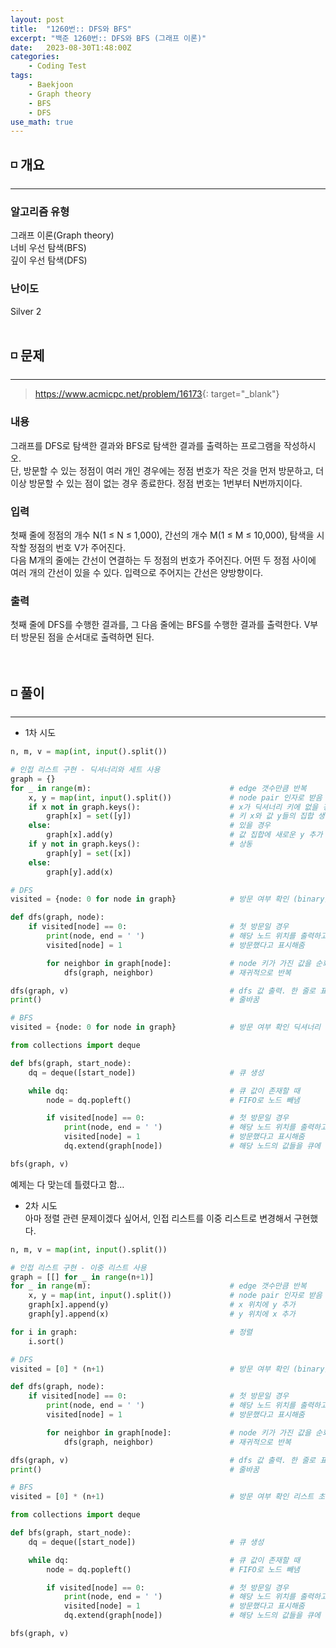 ```yaml
---
layout: post
title:  "1260번:: DFS와 BFS"
excerpt: "백준 1260번:: DFS와 BFS (그래프 이론)"
date:   2023-08-30T1:48:00Z
categories:
    - Coding Test
tags:
    - Baekjoon
    - Graph theory
    - BFS
    - DFS
use_math: true
---
```


## ◽ 개요
---
### 알고리즘 유형
그래프 이론(Graph theory)  
너비 우선 탐색(BFS)  
깊이 우선 탐색(DFS)  


### 난이도
Silver 2
<br/><br/>

## ◽ 문제
---
> <https://www.acmicpc.net/problem/16173>{: target="_blank"}

### 내용
그래프를 DFS로 탐색한 결과와 BFS로 탐색한 결과를 출력하는 프로그램을 작성하시오.  
단, 방문할 수 있는 정점이 여러 개인 경우에는 정점 번호가 작은 것을 먼저 방문하고, 더 이상 방문할 수 있는 점이 없는 경우 종료한다. 정점 번호는 1번부터 N번까지이다.  

### 입력
첫째 줄에 정점의 개수 N(1 ≤ N ≤ 1,000), 간선의 개수 M(1 ≤ M ≤ 10,000), 탐색을 시작할 정점의 번호 V가 주어진다.  
다음 M개의 줄에는 간선이 연결하는 두 정점의 번호가 주어진다. 어떤 두 정점 사이에 여러 개의 간선이 있을 수 있다. 입력으로 주어지는 간선은 양방향이다.  

### 출력
첫째 줄에 DFS를 수행한 결과를, 그 다음 줄에는 BFS를 수행한 결과를 출력한다. V부터 방문된 점을 순서대로 출력하면 된다.
<br/><br/><br/>

## ◽ 풀이
---
- 1차 시도  

```python
n, m, v = map(int, input().split())

# 인접 리스트 구현 - 딕셔너리와 세트 사용
graph = {}
for _ in range(m):                               # edge 갯수만큼 반복
    x, y = map(int, input().split())             # node pair 인자로 받음
    if x not in graph.keys():                    # x가 딕셔너리 키에 없을 경우
        graph[x] = set([y])                      # 키 x와 값 y들의 집합 생성
    else:                                        # 있을 경우
        graph[x].add(y)                          # 값 집합에 새로운 y 추가
    if y not in graph.keys():                    # 상동
        graph[y] = set([x])
    else:
        graph[y].add(x)

# DFS
visited = {node: 0 for node in graph}            # 방문 여부 확인 (binary)

def dfs(graph, node):
    if visited[node] == 0:                       # 첫 방문일 경우
        print(node, end = ' ')                   # 해당 노드 위치를 출력하고
        visited[node] = 1                        # 방문했다고 표시해줌

        for neighbor in graph[node]:             # node 키가 가진 값을 순회하며
            dfs(graph, neighbor)                 # 재귀적으로 반복

dfs(graph, v)                                    # dfs 값 출력. 한 줄로 표시됨
print()                                          # 줄바꿈

# BFS
visited = {node: 0 for node in graph}            # 방문 여부 확인 딕셔너리 초기화

from collections import deque

def bfs(graph, start_node):
    dq = deque([start_node])                     # 큐 생성

    while dq:                                    # 큐 값이 존재할 때
        node = dq.popleft()                      # FIFO로 노드 빼냄

        if visited[node] == 0:                   # 첫 방문일 경우
            print(node, end = ' ')               # 해당 노드 위치를 출력하고
            visited[node] = 1                    # 방문했다고 표시해줌
            dq.extend(graph[node])               # 해당 노드의 값들을 큐에 재삽입

bfs(graph, v)
```

예제는 다 맞는데 틀렸다고 함…  

- 2차 시도  
아마 정렬 관련 문제이겠다 싶어서, 인접 리스트를 이중 리스트로 변경해서 구현했다.  

```python
n, m, v = map(int, input().split())

# 인접 리스트 구현 - 이중 리스트 사용
graph = [[] for _ in range(n+1)]
for _ in range(m):                               # edge 갯수만큼 반복
    x, y = map(int, input().split())             # node pair 인자로 받음
    graph[x].append(y)                           # x 위치에 y 추가
    graph[y].append(x)                           # y 위치에 x 추가

for i in graph:                                  # 정렬
    i.sort()

# DFS
visited = [0] * (n+1)                            # 방문 여부 확인 (binary)

def dfs(graph, node):
    if visited[node] == 0:                       # 첫 방문일 경우
        print(node, end = ' ')                   # 해당 노드 위치를 출력하고
        visited[node] = 1                        # 방문했다고 표시해줌

        for neighbor in graph[node]:             # node 키가 가진 값을 순회하며
            dfs(graph, neighbor)                 # 재귀적으로 반복

dfs(graph, v)                                    # dfs 값 출력. 한 줄로 표시됨
print()                                          # 줄바꿈

# BFS
visited = [0] * (n+1)                            # 방문 여부 확인 리스트 초기화

from collections import deque

def bfs(graph, start_node):
    dq = deque([start_node])                     # 큐 생성

    while dq:                                    # 큐 값이 존재할 때
        node = dq.popleft()                      # FIFO로 노드 빼냄

        if visited[node] == 0:                   # 첫 방문일 경우
            print(node, end = ' ')               # 해당 노드 위치를 출력하고
            visited[node] = 1                    # 방문했다고 표시해줌
            dq.extend(graph[node])               # 해당 노드의 값들을 큐에 재삽입

bfs(graph, v)
```

